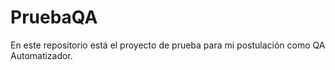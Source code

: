 # PruebaQA
En este repositorio está el proyecto de prueba para mi postulación como QA Automatizador.
